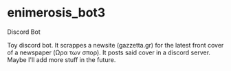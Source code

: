 # enimerosis_bot3
Discord Bot

Toy discord bot. It scrappes a newsite (gazzetta.gr) for the latest front cover of a newspaper (Ωρα των σπορ). 
It posts said cover in a discord server.
Maybe I'll add more stuff in the future.
